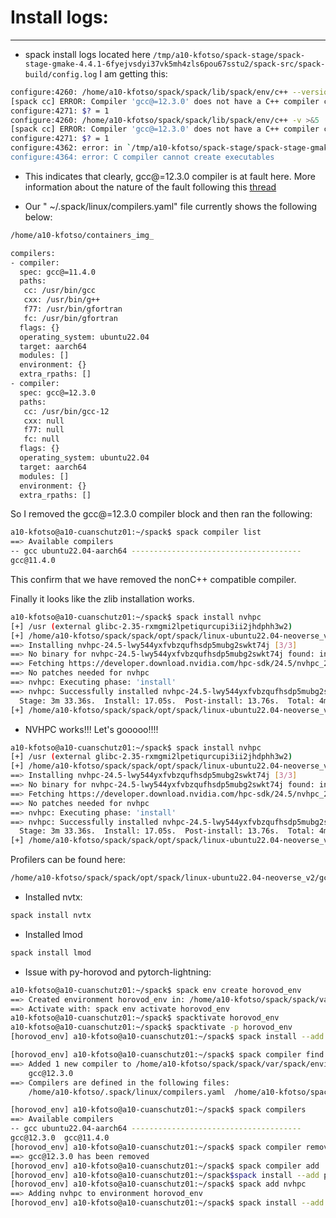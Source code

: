 # Install logs:
---------------


* spack install logs located here ```/tmp/a10-kfotso/spack-stage/spack-stage-gmake-4.4.1-6fyejvsdyi37vk5mh4zls6pou67sstu2/spack-src/spack-build/config.log```
I am getting this:

```bash
configure:4260: /home/a10-kfotso/spack/spack/lib/spack/env/c++ --version >&5
[spack cc] ERROR: Compiler 'gcc@=12.3.0' does not have a C++ compiler configured.
configure:4271: $? = 1
configure:4260: /home/a10-kfotso/spack/spack/lib/spack/env/c++ -v >&5
[spack cc] ERROR: Compiler 'gcc@=12.3.0' does not have a C++ compiler configured.
configure:4271: $? = 1
configure:4362: error: in `/tmp/a10-kfotso/spack-stage/spack-stage-gmake-4.4.1-6fyejvsdyi37vk5mh4zls6pou67sstu2/spack-src/spack-build':
configure:4364: error: C compiler cannot create executables
```

* This indicates that clearly, gcc@=12.3.0 compiler is at fault here. More information about the nature of the fault following this [thread](https://stackoverflow.com/questions/67899951/change-version-of-gcc-which-does-not-support-compiling-c-programs-using-the-co)

* Our " ~/.spack/linux/compilers.yaml" file currently shows the following below:

```bash
/home/a10-kfotso/containers_img_

compilers:
- compiler:
  spec: gcc@=11.4.0
  paths:
   cc: /usr/bin/gcc
   cxx: /usr/bin/g++
   f77: /usr/bin/gfortran
   fc: /usr/bin/gfortran
  flags: {}
  operating_system: ubuntu22.04
  target: aarch64
  modules: []
  environment: {}
  extra_rpaths: []
- compiler:
  spec: gcc@=12.3.0
  paths:
   cc: /usr/bin/gcc-12
   cxx: null
   f77: null
   fc: null
  flags: {}
  operating_system: ubuntu22.04
  target: aarch64
  modules: []
  environment: {}
  extra_rpaths: []
```

So I removed the gcc@=12.3.0 compiler block and then ran the following:

```bash
a10-kfotso@a10-cuanschutz01:~/spack$ spack compiler list 
==> Available compilers
-- gcc ubuntu22.04-aarch64 --------------------------------------
gcc@11.4.0
```
This confirm that we have removed the nonC++ compatible compiler.

Finally it looks like the zlib installation works.

```bash
a10-kfotso@a10-cuanschutz01:~/spack$ spack install nvhpc
[+] /usr (external glibc-2.35-rxmgmi2lpetiqurcupi3ii2jhdphh3w2)
[+] /home/a10-kfotso/spack/spack/opt/spack/linux-ubuntu22.04-neoverse_v2/gcc-11.4.0/gcc-runtime-11.4.0-l6h4twhuoxi3yvh6qmql2rohcv5dv7yc
==> Installing nvhpc-24.5-lwy544yxfvbzqufhsdp5mubg2swkt74j [3/3]
==> No binary for nvhpc-24.5-lwy544yxfvbzqufhsdp5mubg2swkt74j found: installing from source
==> Fetching https://developer.download.nvidia.com/hpc-sdk/24.5/nvhpc_2024_245_Linux_aarch64_cuda_multi.tar.gz
==> No patches needed for nvhpc
==> nvhpc: Executing phase: 'install'
==> nvhpc: Successfully installed nvhpc-24.5-lwy544yxfvbzqufhsdp5mubg2swkt74j
  Stage: 3m 33.36s.  Install: 17.05s.  Post-install: 13.76s.  Total: 4m 4.18s
[+] /home/a10-kfotso/spack/spack/opt/spack/linux-ubuntu22.04-neoverse_v2/gcc-11.4.0/nvhpc-24.5-lwy544yxfvbzqufhsdp5mubg2swkt74j

```

* NVHPC works!!! Let's gooooo!!!!
```bash
a10-kfotso@a10-cuanschutz01:~/spack$ spack install nvhpc
[+] /usr (external glibc-2.35-rxmgmi2lpetiqurcupi3ii2jhdphh3w2)
[+] /home/a10-kfotso/spack/spack/opt/spack/linux-ubuntu22.04-neoverse_v2/gcc-11.4.0/gcc-runtime-11.4.0-l6h4twhuoxi3yvh6qmql2rohcv5dv7yc
==> Installing nvhpc-24.5-lwy544yxfvbzqufhsdp5mubg2swkt74j [3/3]
==> No binary for nvhpc-24.5-lwy544yxfvbzqufhsdp5mubg2swkt74j found: installing from source
==> Fetching https://developer.download.nvidia.com/hpc-sdk/24.5/nvhpc_2024_245_Linux_aarch64_cuda_multi.tar.gz
==> No patches needed for nvhpc
==> nvhpc: Executing phase: 'install'
==> nvhpc: Successfully installed nvhpc-24.5-lwy544yxfvbzqufhsdp5mubg2swkt74j
  Stage: 3m 33.36s.  Install: 17.05s.  Post-install: 13.76s.  Total: 4m 4.18s
[+] /home/a10-kfotso/spack/spack/opt/spack/linux-ubuntu22.04-neoverse_v2/gcc-11.4.0/nvhpc-24.5-lwy544yxfvbzqufhsdp5mubg2swkt74j

```

Profilers can be found here:

```bash
/home/a10-kfotso/spack/spack/opt/spack/linux-ubuntu22.04-neoverse_v2/gcc-11.4.0/nvhpc-24.5-lwy544yxfvbzqufhsdp5mubg2swkt74j/Linux_aarch64/2024/profilers/Nsight_Compute/ncu
```

* Installed nvtx:

```bash
spack install nvtx
```

* Installed lmod

```bash
spack install lmod
```

* Issue with py-horovod and pytorch-lightning:

```bash
a10-kfotso@a10-cuanschutz01:~/spack$ spack env create horovod_env
==> Created environment horovod_env in: /home/a10-kfotso/spack/spack/var/spack/environments/horovod_env
==> Activate with: spack env activate horovod_env
a10-kfotso@a10-cuanschutz01:~/spack$ spacktivate horovod_env
a10-kfotso@a10-cuanschutz01:~/spack$ spacktivate -p horovod_env
[horovod_env] a10-kfotso@a10-cuanschutz01:~/spack$ spack install --add py-horovod

```

```bash
[horovod_env] a10-kfotso@a10-cuanschutz01:~/spack$ spack compiler find
==> Added 1 new compiler to /home/a10-kfotso/spack/spack/var/spack/environments/horovod_env/spack.yaml
    gcc@12.3.0
==> Compilers are defined in the following files:
    /home/a10-kfotso/.spack/linux/compilers.yaml  /home/a10-kfotso/spack/spack/var/spack/environments/horovod_env/spack.yaml

[horovod_env] a10-kfotso@a10-cuanschutz01:~/spack$ spack compilers
==> Available compilers
-- gcc ubuntu22.04-aarch64 --------------------------------------
gcc@12.3.0  gcc@11.4.0
[horovod_env] a10-kfotso@a10-cuanschutz01:~/spack$ spack compiler remove gcc@12.3.0
==> gcc@12.3.0 has been removed
[horovod_env] a10-kfotso@a10-cuanschutz01:~/spack$ spack compiler add  gcc@11.4.0
[horovod_env] a10-kfotso@a10-cuanschutz01:~/spack$spack install --add py-horovod
[horovod_env] a10-kfotso@a10-cuanschutz01:~/spack$ spack add nvhpc
==> Adding nvhpc to environment horovod_env
[horovod_env] a10-kfotso@a10-cuanschutz01:~/spack$ spack install --add py-horovod
```
